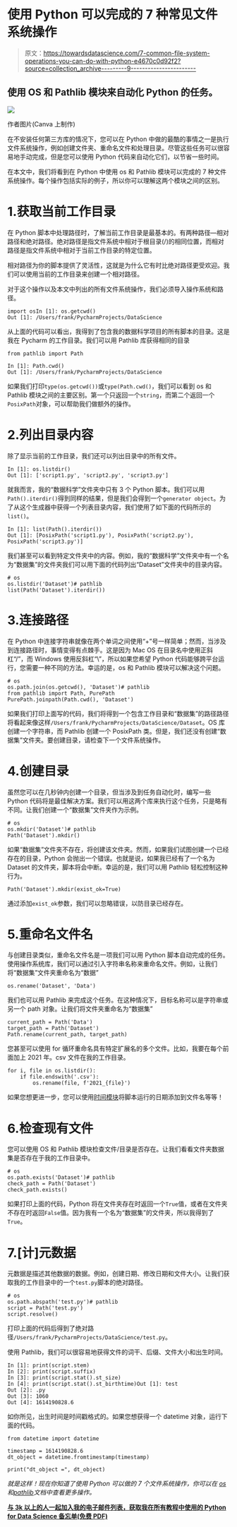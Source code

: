 # 使用 Python 可以完成的 7 种常见文件系统操作

> 原文：<https://towardsdatascience.com/7-common-file-system-operations-you-can-do-with-python-e4670c0d92f2?source=collection_archive---------9----------------------->

## 使用 OS 和 Pathlib 模块来自动化 Python 的任务。

![](img/3e32ddeae5dc13315fd43a875530462a.png)

作者图片(Canva 上制作)

在不安装任何第三方库的情况下，您可以在 Python 中做的最酷的事情之一是执行文件系统操作，例如创建文件夹、重命名文件和处理目录。尽管这些任务可以很容易地手动完成，但是您可以使用 Python 代码来自动化它们，以节省一些时间。

在本文中，我们将看到在 Python 中使用 os 和 Pathlib 模块可以完成的 7 种文件系统操作。每个操作包括实际的例子，所以你可以理解这两个模块之间的区别。

# 1.获取当前工作目录

在 Python 脚本中处理路径时，了解当前工作目录是最基本的。有两种路径—相对路径和绝对路径。绝对路径是指文件系统中相对于根目录(/)的相同位置，而相对路径是指文件系统中相对于当前工作目录的特定位置。

相对路径为你的脚本提供了灵活性，这就是为什么它有时比绝对路径更受欢迎。我们可以使用当前的工作目录来创建一个相对路径。

对于这个操作以及本文中列出的所有文件系统操作，我们必须导入操作系统和路径。

```
import osIn [1]: os.getcwd()
Out [1]: /Users/frank/PycharmProjects/DataScience
```

从上面的代码可以看出，我得到了包含我的数据科学项目的所有脚本的目录。这是我在 Pycharm 的工作目录。我们可以用 Pathlib 库获得相同的目录

```
from pathlib import Path

In [1]: Path.cwd()
Out [1]: /Users/frank/PycharmProjects/DataScience
```

如果我们打印`type(os.getcwd())`或`type(Path.cwd()`，我们可以看到 os 和 Pathlib 模块之间的主要区别。第一个只返回一个`string`，而第二个返回一个`PosixPath`对象，可以帮助我们做额外的操作。

# 2.列出目录内容

除了显示当前的工作目录，我们还可以列出目录中的所有文件。

```
In [1]: os.listdir()
Out [1]: ['script1.py', 'script2.py', 'script3.py']
```

就我而言，我的“数据科学”文件夹中只有 3 个 Python 脚本。我们可以用`Path().iterdir()`得到同样的结果，但是我们会得到一个`generator object`。为了从这个生成器中获得一个列表目录内容，我们使用了如下面的代码所示的`list()`。

```
In [1]: list(Path().iterdir())
Out [1]: [PosixPath('script1.py'), PosixPath('script2.py'), PosixPath('script3.py')]
```

我们甚至可以看到特定文件夹中的内容。例如，我的“数据科学”文件夹中有一个名为“数据集”的文件夹我们可以用下面的代码列出“Dataset”文件夹中的目录内容。

```
# os
os.listdir('Dataset')# pathlib
list(Path('Dataset').iterdir())
```

# 3.连接路径

在 Python 中连接字符串就像在两个单词之间使用“+”号一样简单；然而，当涉及到连接路径时，事情变得有点棘手。这是因为 Mac OS 在目录名中使用正斜杠“/”，而 Windows 使用反斜杠“\”，所以如果您希望 Python 代码能够跨平台运行，您需要一种不同的方法。幸运的是，os 和 Pathlib 模块可以解决这个问题。

```
# os
os.path.join(os.getcwd(), 'Dataset')# pathlib
from pathlib import Path, PurePath
PurePath.joinpath(Path.cwd(), 'Dataset')
```

如果我们打印上面写的代码，我们将得到一个包含工作目录和“数据集”的路径路径将看起来像这样`/Users/frank/PycharmProjects/DataScience/Dataset`。OS 库创建一个字符串，而 Pathlib 创建一个 PosixPath 类。但是，我们还没有创建“数据集”文件夹。要创建目录，请检查下一个文件系统操作。

# 4.创建目录

虽然您可以在几秒钟内创建一个目录，但当涉及到任务自动化时，编写一些 Python 代码将是最佳解决方案。我们可以用这两个库来执行这个任务，只是略有不同。让我们创建一个“数据集”文件夹作为示例。

```
# os
os.mkdir('Dataset')# pathlib
Path('Dataset').mkdir()
```

如果“数据集”文件夹不存在，将创建该文件夹。然而，如果我们试图创建一个已经存在的目录，Python 会抛出一个错误。也就是说，如果我已经有了一个名为 Dataset 的文件夹，脚本将会中断。幸运的是，我们可以用 Pathlib 轻松控制这种行为。

```
Path('Dataset').mkdir(exist_ok=True)
```

通过添加`exist_ok`参数，我们可以忽略错误，以防目录已经存在。

# 5.重命名文件名

与创建目录类似，重命名文件名是一项我们可以用 Python 脚本自动完成的任务。使用操作系统库，我们可以通过引入字符串名称来重命名文件。例如，让我们将“数据集”文件夹重命名为“数据”

```
os.rename('Dataset', 'Data')
```

我们也可以用 Pathlib 来完成这个任务。在这种情况下，目标名称可以是字符串或另一个 path 对象。让我们将文件夹重命名为“数据集”

```
current_path = Path('Data')
target_path = Path('Dataset')
Path.rename(current_path, target_path)
```

您甚至可以使用 for 循环重命名具有特定扩展名的多个文件。比如，我要在每个前面加上 2021 年。csv 文件在我的工作目录。

```
for i, file in os.listdir():
    if file.endswith('.csv'):
        os.rename(file, f'2021_{file}')
```

如果您想更进一步，您可以使用[时间模块](https://docs.python.org/3/library/time.html)将脚本运行的日期添加到文件名等等！

# 6.检查现有文件

您可以使用 OS 和 Pathlib 模块检查文件/目录是否存在。让我们看看文件夹数据集是否存在于我的工作目录中。

```
# os
os.path.exists('Dataset')# pathlib
check_path = Path('Dataset')
check_path.exists()
```

如果打印上面的代码，Python 将在文件夹存在时返回一个`True`值，或者在文件夹不存在时返回`False`值。因为我有一个名为“数据集”的文件夹，所以我得到了`True`。

# 7.[计]元数据

元数据是描述其他数据的数据。例如，创建日期、修改日期和文件大小。让我们获取我的工作目录中的一个`test.py`脚本的绝对路径。

```
# os
os.path.abspath('test.py')# pathlib
script = Path('test.py')
script.resolve()
```

打印上面的代码后得到了绝对路径`/Users/frank/PycharmProjects/DataScience/test.py`。

使用 Pathlib，我们可以很容易地获得文件的词干、后缀、文件大小和出生时间。

```
In [1]: print(script.stem)
In [2]: print(script.suffix)
In [3]: print(script.stat().st_size)
In [4]: print(script.stat().st_birthtime)Out [1]: test
Out [2]: .py
Out [3]: 1060
Out [4]: 1614190828.6
```

如你所见，出生时间是时间戳格式的。如果您想获得一个 datetime 对象，运行下面的代码。

```
from datetime import datetime

timestamp = 1614190828.6
dt_object = datetime.fromtimestamp(timestamp)

print("dt_object =", dt_object)
```

*就是这样！现在你知道了使用 Python 可以做的 7 个文件系统操作，你可以在* [*os*](https://docs.python.org/3/library/os.html) *和*[*pathlib*](https://docs.python.org/3/library/pathlib.html)*文档中查看更多操作。*

[**与 3k 以上的人一起加入我的电子邮件列表，获取我在所有教程中使用的 Python for Data Science 备忘单(免费 PDF)**](https://frankandrade.ck.page/bd063ff2d3)